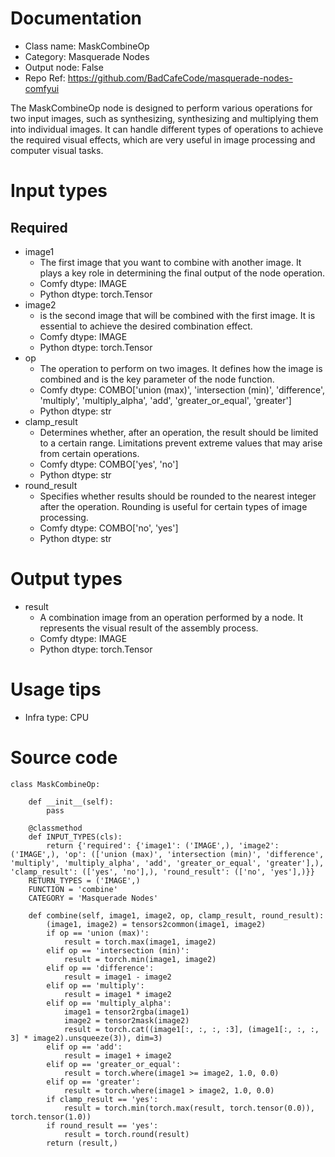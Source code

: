 # Documentation
- Class name: MaskCombineOp
- Category: Masquerade Nodes
- Output node: False
- Repo Ref: https://github.com/BadCafeCode/masquerade-nodes-comfyui

The MaskCombineOp node is designed to perform various operations for two input images, such as synthesizing, synthesizing and multiplying them into individual images. It can handle different types of operations to achieve the required visual effects, which are very useful in image processing and computer visual tasks.

# Input types
## Required
- image1
    - The first image that you want to combine with another image. It plays a key role in determining the final output of the node operation.
    - Comfy dtype: IMAGE
    - Python dtype: torch.Tensor
- image2
    - is the second image that will be combined with the first image. It is essential to achieve the desired combination effect.
    - Comfy dtype: IMAGE
    - Python dtype: torch.Tensor
- op
    - The operation to perform on two images. It defines how the image is combined and is the key parameter of the node function.
    - Comfy dtype: COMBO['union (max)', 'intersection (min)', 'difference', 'multiply', 'multiply_alpha', 'add', 'greater_or_equal', 'greater']
    - Python dtype: str
- clamp_result
    - Determines whether, after an operation, the result should be limited to a certain range. Limitations prevent extreme values that may arise from certain operations.
    - Comfy dtype: COMBO['yes', 'no']
    - Python dtype: str
- round_result
    - Specifies whether results should be rounded to the nearest integer after the operation. Rounding is useful for certain types of image processing.
    - Comfy dtype: COMBO['no', 'yes']
    - Python dtype: str

# Output types
- result
    - A combination image from an operation performed by a node. It represents the visual result of the assembly process.
    - Comfy dtype: IMAGE
    - Python dtype: torch.Tensor

# Usage tips
- Infra type: CPU

# Source code
```
class MaskCombineOp:

    def __init__(self):
        pass

    @classmethod
    def INPUT_TYPES(cls):
        return {'required': {'image1': ('IMAGE',), 'image2': ('IMAGE',), 'op': (['union (max)', 'intersection (min)', 'difference', 'multiply', 'multiply_alpha', 'add', 'greater_or_equal', 'greater'],), 'clamp_result': (['yes', 'no'],), 'round_result': (['no', 'yes'],)}}
    RETURN_TYPES = ('IMAGE',)
    FUNCTION = 'combine'
    CATEGORY = 'Masquerade Nodes'

    def combine(self, image1, image2, op, clamp_result, round_result):
        (image1, image2) = tensors2common(image1, image2)
        if op == 'union (max)':
            result = torch.max(image1, image2)
        elif op == 'intersection (min)':
            result = torch.min(image1, image2)
        elif op == 'difference':
            result = image1 - image2
        elif op == 'multiply':
            result = image1 * image2
        elif op == 'multiply_alpha':
            image1 = tensor2rgba(image1)
            image2 = tensor2mask(image2)
            result = torch.cat((image1[:, :, :, :3], (image1[:, :, :, 3] * image2).unsqueeze(3)), dim=3)
        elif op == 'add':
            result = image1 + image2
        elif op == 'greater_or_equal':
            result = torch.where(image1 >= image2, 1.0, 0.0)
        elif op == 'greater':
            result = torch.where(image1 > image2, 1.0, 0.0)
        if clamp_result == 'yes':
            result = torch.min(torch.max(result, torch.tensor(0.0)), torch.tensor(1.0))
        if round_result == 'yes':
            result = torch.round(result)
        return (result,)
```